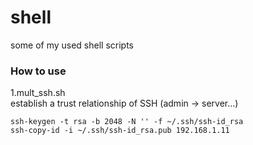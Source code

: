 # shell
some of my used shell scripts

### How to use
1.mult_ssh.sh <br>
establish a trust relationship of SSH (admin -> server...)
```shell 
ssh-keygen -t rsa -b 2048 -N '' -f ~/.ssh/ssh-id_rsa
ssh-copy-id -i ~/.ssh/ssh-id_rsa.pub 192.168.1.11
```
